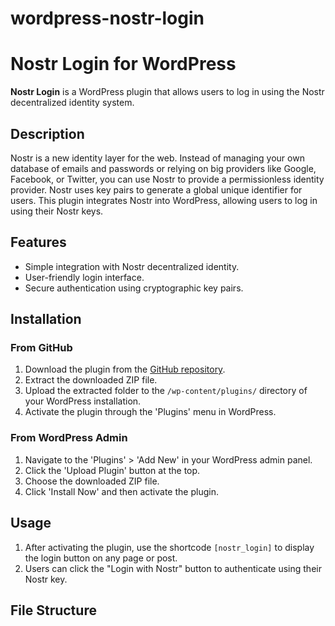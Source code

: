 # wordpress-nostr-login

# Nostr Login for WordPress

**Nostr Login** is a WordPress plugin that allows users to log in using the Nostr decentralized identity system.

## Description

Nostr is a new identity layer for the web. Instead of managing your own database of emails and passwords or relying on big providers like Google, Facebook, or Twitter, you can use Nostr to provide a permissionless identity provider. Nostr uses key pairs to generate a global unique identifier for users. This plugin integrates Nostr into WordPress, allowing users to log in using their Nostr keys.

## Features

- Simple integration with Nostr decentralized identity.
- User-friendly login interface.
- Secure authentication using cryptographic key pairs.

## Installation

### From GitHub

1. Download the plugin from the [GitHub repository](https://github.com/yourusername/wp-nostr-login).
2. Extract the downloaded ZIP file.
3. Upload the extracted folder to the `/wp-content/plugins/` directory of your WordPress installation.
4. Activate the plugin through the 'Plugins' menu in WordPress.

### From WordPress Admin

1. Navigate to the 'Plugins' > 'Add New' in your WordPress admin panel.
2. Click the 'Upload Plugin' button at the top.
3. Choose the downloaded ZIP file.
4. Click 'Install Now' and then activate the plugin.

## Usage

1. After activating the plugin, use the shortcode `[nostr_login]` to display the login button on any page or post.
2. Users can click the "Login with Nostr" button to authenticate using their Nostr key.

## File Structure

